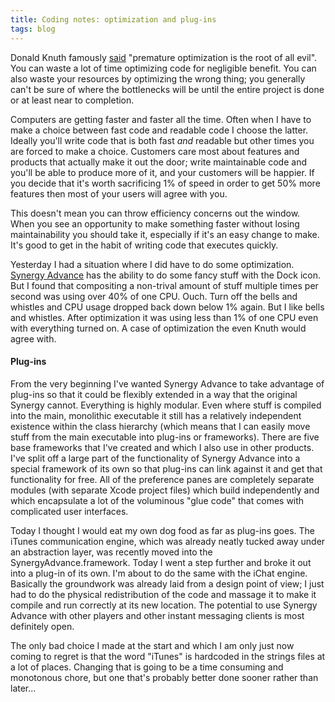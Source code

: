 ```yaml
---
title: Coding notes: optimization and plug-ins
tags: blog
---
```


Donald Knuth famously [said](http://en.wikiquote.org/wiki/Donald_Knuth) "premature optimization is the root of all evil". You can waste a lot of time optimizing code for negligible benefit. You can also waste your resources by optimizing the wrong thing; you generally can't be sure of where the bottlenecks will be until the entire project is done or at least near to completion.

Computers are getting faster and faster all the time. Often when I have to make a choice between fast code and readable code I choose the latter. Ideally you'll write code that is both fast *and* readable but other times you are forced to make a choice. Customers care most about features and products that actually make it out the door; write maintainable code and you'll be able to produce more of it, and your customers will be happier. If you decide that it's worth sacrificing 1% of speed in order to get 50% more features then most of your users will agree with you.

This doesn't mean you can throw efficiency concerns out the window. When you see an opportunity to make something faster without losing maintainability you should take it, especially if it's an easy change to make. It's good to get in the habit of writing code that executes quickly.

Yesterday I had a situation where I did have to do some optimization. [Synergy Advance](http://www.wincent.com/a/products/synergy-advance/) has the ability to do some fancy stuff with the Dock icon. But I found that compositing a non-trival amount of stuff multiple times per second was using over 40% of one CPU. Ouch. Turn off the bells and whistles and CPU usage dropped back down below 1% again. But I like bells and whistles. After optimization it was using less than 1% of one CPU even with everything turned on. A case of optimization the even Knuth would agree with.

#### Plug-ins

From the very beginning I've wanted Synergy Advance to take advantage of plug-ins so that it could be flexibly extended in a way that the original Synergy cannot. Everything is highly modular. Even where stuff is compiled into the main, monolithic executable it still has a relatively independent existence within the class hierarchy (which means that I can easily move stuff from the main executable into plug-ins or frameworks). There are five base frameworks that I've created and which I also use in other products. I've split off a large part of the functionality of Synergy Advance into a special framework of its own so that plug-ins can link against it and get that functionality for free. All of the preference panes are completely separate modules (with separate Xcode project files) which build independently and which encapsulate a lot of the voluminous "glue code" that comes with complicated user interfaces.

Today I thought I would eat my own dog food as far as plug-ins goes. The iTunes communication engine, which was already neatly tucked away under an abstraction layer, was recently moved into the SynergyAdvance.framework. Today I went a step further and broke it out into a plug-in of its own. I'm about to do the same with the iChat engine. Basically the groundwork was already laid from a design point of view; I just had to do the physical redistribution of the code and massage it to make it compile and run correctly at its new location. The potential to use Synergy Advance with other players and other instant messaging clients is most definitely open.

The only bad choice I made at the start and which I am only just now coming to regret is that the word "iTunes" is hardcoded in the strings files at a lot of places. Changing that is going to be a time consuming and monotonous chore, but one that's probably better done sooner rather than later...
